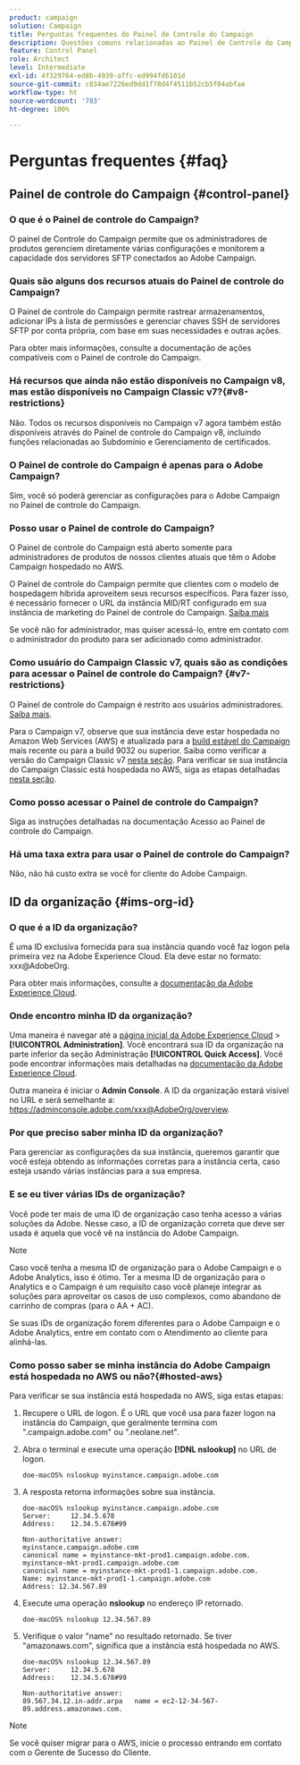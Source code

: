 ```yaml
---
product: campaign
solution: Campaign
title: Perguntas frequentes do Painel de Controle do Campaign
description: Questões comuns relacionadas ao Painel de Controle do Campaign
feature: Control Panel
role: Architect
level: Intermediate
exl-id: 4f329764-ed8b-4939-affc-ed994fd6101d
source-git-commit: c834ae7226ed9dd1f78d4f4511b52cb5f04abfae
workflow-type: ht
source-wordcount: '783'
ht-degree: 100%

---
```


# Perguntas frequentes {#faq}

## Painel de controle do Campaign {#control-panel}

### O que é o Painel de controle do Campaign?

O painel de Controle do Campaign permite que os administradores de produtos gerenciem diretamente várias configurações e monitorem a capacidade dos servidores SFTP conectados ao Adobe Campaign.

### Quais são alguns dos recursos atuais do Painel de controle do Campaign?

O Painel de controle do Campaign permite rastrear armazenamentos, adicionar IPs à lista de permissões e gerenciar chaves SSH de servidores SFTP por conta própria, com base em suas necessidades e outras ações.

Para obter mais informações, consulte a documentação de ações compatíveis com o Painel de controle do Campaign.

### Há recursos que ainda não estão disponíveis no Campaign v8, mas estão disponíveis no Campaign Classic v7?{#v8-restrictions}

Não. Todos os recursos disponíveis no Campaign v7 agora também estão disponíveis através do Painel de controle do Campaign v8, incluindo funções relacionadas ao Subdomínio e Gerenciamento de certificados.

### O Painel de controle do Campaign é apenas para o Adobe Campaign?

Sim, você só poderá gerenciar as configurações para o Adobe Campaign no Painel de controle do Campaign.

### Posso usar o Painel de controle do Campaign?

O Painel de controle do Campaign está aberto somente para administradores de produtos de nossos clientes atuais que têm o Adobe Campaign hospedado no AWS.

O Painel de controle do Campaign permite que clientes com o modelo de hospedagem híbrida aproveitem seus recursos específicos. Para fazer isso, é necessário fornecer o URL da instância MID/RT configurado em sua instância de marketing do Painel de controle do Campaign. [Saiba mais](instances-settings/using/external-accounts.md)

Se você não for administrador, mas quiser acessá-lo, entre em contato com o administrador do produto para ser adicionado como administrador.

### Como usuário do Campaign Classic v7, quais são as condições para acessar o Painel de controle do Campaign? {#v7-restrictions}

O Painel de controle do Campaign é restrito aos usuários administradores. [Saiba mais](discover/using/managing-permissions.md).

Para o Campaign v7, observe que sua instância deve estar hospedada no Amazon Web Services (AWS) e atualizada para a [build estável do Campaign](https://experienceleague.adobe.com/docs/campaign-classic/using/release-notes/rn-overview.html?lang=pt-BR#rn-statuses) mais recente ou para a build 9032 ou superior. Saiba como verificar a versão do Campaign Classic v7 [nesta seção](https://experienceleague.adobe.com/docs/campaign-classic/using/getting-started/starting-with-adobe-campaign/launching-adobe-campaign.html?lang=pt-BR#getting-your-campaign-version). Para verificar se sua instância do Campaign Classic está hospedada no AWS, siga as etapas detalhadas [nesta seção](#hosted-aws).

### Como posso acessar o Painel de controle do Campaign?

Siga as instruções detalhadas na documentação Acesso ao Painel de controle do Campaign.

### Há uma taxa extra para usar o Painel de controle do Campaign?

Não, não há custo extra se você for cliente do Adobe Campaign.

## ID da organização {#ims-org-id}

### O que é a ID da organização?

É uma ID exclusiva fornecida para sua instância quando você faz logon pela primeira vez na Adobe Experience Cloud. Ela deve estar no formato: xxx@AdobeOrg.

Para obter mais informações, consulte a [documentação da Adobe Experience Cloud](https://experienceleague.adobe.com/docs/core-services/interface/administration/organizations.html?lang=pt-BR).

### Onde encontro minha ID da organização?

Uma maneira é navegar até a [página inicial da Adobe Experience Cloud](https://experiencecloud.adobe.com/) > **[!UICONTROL Administration]**. Você encontrará sua ID da organização na parte inferior da seção Administração **[!UICONTROL Quick Access]**. Você pode encontrar informações mais detalhadas na [documentação da Adobe Experience Cloud](https://experienceleague.adobe.com/docs/core-services/interface/administration/organizations.html?lang=pt-BR).

Outra maneira é iniciar o **Admin Console**. A ID da organização estará visível no URL e será semelhante a: https://adminconsole.adobe.com/xxx@AdobeOrg/overview.

### Por que preciso saber minha ID da organização?

Para gerenciar as configurações da sua instância, queremos garantir que você esteja obtendo as informações corretas para a instância certa, caso esteja usando várias instâncias para a sua empresa.

### E se eu tiver várias IDs de organização?

Você pode ter mais de uma ID de organização caso tenha acesso a várias soluções da Adobe. Nesse caso, a ID de organização correta que deve ser usada é aquela que você vê na instância do Adobe Campaign.

>[!NOTE]
>
>Caso você tenha a mesma ID de organização para o Adobe Campaign e o Adobe Analytics, isso é ótimo. Ter a mesma ID de organização para o Analytics e o Campaign é um requisito caso você planeje integrar as soluções para aproveitar os casos de uso complexos, como abandono de carrinho de compras (para o AA + AC).
>
>Se suas IDs de organização forem diferentes para o Adobe Campaign e o Adobe Analytics, entre em contato com o Atendimento ao cliente para alinhá-las.

### Como posso saber se minha instância do Adobe Campaign está hospedada no AWS ou não?{#hosted-aws}

Para verificar se sua instância está hospedada no AWS, siga estas etapas:

1. Recupere o URL de logon. É o URL que você usa para fazer logon na instância do Campaign, que geralmente termina com &quot;.campaign.adobe.com&quot; ou &quot;.neolane.net&quot;.
1. Abra o terminal e execute uma operação **[!DNL nslookup]** no URL de logon.

   `doe-macOS% nslookup myinstance.campaign.adobe.com`

1. A resposta retorna informações sobre sua instância.

   ```
   doe-macOS% nslookup myinstance.campaign.adobe.com
   Server:     12.34.5.678
   Address:    12.34.5.678#99
   
   Non-authoritative answer:
   myinstance.campaign.adobe.com
   canonical name = myinstance-mkt-prod1.campaign.adobe.com.
   myinstance-mkt-prod1.campaign.adobe.com
   canonical name = myinstance-mkt-prod1-1.campaign.adobe.com.
   Name: myinstance-mkt-prod1-1.campaign.adobe.com
   Address: 12.34.567.89
   ```

1. Execute uma operação **nslookup** no endereço IP retornado.

   `doe-macOS% nslookup 12.34.567.89`

1. Verifique o valor &quot;name&quot; no resultado retornado. Se tiver &quot;amazonaws.com&quot;, significa que a instância está hospedada no AWS.

   ```
   doe-macOS% nslookup 12.34.567.89
   Server:     12.34.5.678
   Address:    12.34.5.678#99
   
   Non-authoritative answer:
   89.567.34.12.in-addr.arpa   name = ec2-12-34-567-89.address.amazonaws.com.
   ```

>[!NOTE]
>
>Se você quiser migrar para o AWS, inicie o processo entrando em contato com o Gerente de Sucesso do Cliente.
